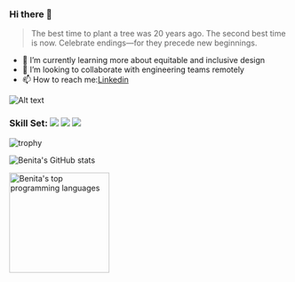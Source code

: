 ### Hi there 👋
<!--
**chipy1209/chipy1209** is a ✨ _special_ ✨ repository because its `README.md` (this file) appears on your GitHub profile.
-->

> The best time to plant a tree was 20 years ago.
> The second best time is now.
> Celebrate endings—for they precede new beginnings.

- 🌱 I’m currently learning more about equitable and inclusive design
- 👯 I’m looking to collaborate with engineering teams remotely
- 📫 How to reach me:[Linkedin](https://www.linkedin.com/in/benitahuang/)

![Alt text](https://media.giphy.com/media/donuvmEKiVdWE/giphy.gif)

### Skill Set:  [![](https://img.shields.io/badge/-Html5-orange)]()   [![](https://img.shields.io/badge/-CSS3-blue)]() [![](https://img.shields.io/badge/-JavaScript-yellow)]() 

![trophy](https://github-profile-trophy.vercel.app/?username=chipy1209&theme=gruvbox&margin-w=20&margin-h=10)

![Benita's GitHub stats](https://github-readme-stats.vercel.app/api?username=chipy1209&theme=buefy&show_icons=true)

<div>
<a href="https://github.com/chipy1209">
  <img align="center" src="https://github-readme-stats.vercel.app/api/top-langs/?username=chipy1209&layout=compact" style="height:180px" alt=" Benita's top programming languages"/>
</a>
